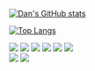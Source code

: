 [![Dan's GitHub stats](https://github-readme-stats.vercel.app/api?username=dan-studio)](https://github.com/anuraghazra/github-readme-stats)

[![Top Langs](https://github-readme-stats.vercel.app/api/top-langs/?username=dan-studio)](https://github.com/anuraghazra/github-readme-stats)

<div>
<img src="https://img.shields.io/badge/javascript-F7DF1E?style=for-the-badge&logo=javascript&logoColor=black"/>
<img src="https://img.shields.io/badge/jquery-0769AD?style=for-the-badge&logo=jquery&logoColor=white"/>
<img src="https://img.shields.io/badge/react-61DAFB?style=for-the-badge&logo=react&logoColor=black"/>
<img src="https://img.shields.io/badge/html-E34F26?style=for-the-badge&logo=html5&logoColor=white"/>
<img src="https://img.shields.io/badge/css-1572B6?style=flat-square&logo=css3&logoColor=white"/>
<img src="https://img.shields.io/badge/bootstrap-7952B3?style=flat-square&logo=bootstrap&logoColor=white"/>
</div>

<div>
<a href="https://velog.io/@danchoi"><img src="https://img.shields.io/badge/velog-20C997?style=for-the-badge&logo=velog&logoColor=white"/></a>
<a href="https://github.com/dan-studio"><img src="https://img.shields.io/badge/github-181717?style=for-the-badge&logo=github&logoColor=white"/></a>

</div>

<!--
**dan-studio/dan-studio** is a ✨ _special_ ✨ repository because its `README.md` (this file) appears on your GitHub profile.

Here are some ideas to get you started:

- 🔭 I’m currently working on ...
- 🌱 I’m currently learning ...
- 👯 I’m looking to collaborate on ...
- 🤔 I’m looking for help with ...
- 💬 Ask me about ...
- 📫 How to reach me: ...
- 😄 Pronouns: ...
- ⚡ Fun fact: ...
-->

